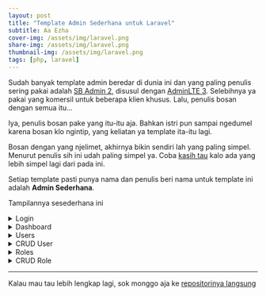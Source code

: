 ```yaml
---
layout: post
title: "Template Admin Sederhana untuk Laravel"
subtitle: Aa Ezha
cover-img: /assets/img/laravel.png
share-img: /assets/img/laravel.png
thumbnail-img: /assets/img/laravel.png
tags: [php, laravel]
---
```


Sudah banyak template admin beredar di dunia ini dan yang paling penulis sering pakai adalah [SB Admin 2](https://startbootstrap.com/theme/sb-admin-2), disusul dengan [AdminLTE 3](https://adminlte.io/themes/v3/). Selebihnya ya pakai yang komersil untuk beberapa klien khusus. Lalu, penulis bosan dengan semua itu...

Iya, penulis bosan pake yang itu-itu aja. Bahkan istri pun sampai ngedumel karena bosan klo ngintip, yang keliatan ya template ita-itu lagi.

Bosan dengan yang njelimet, akhirnya bikin sendiri lah yang paling simpel. Menurut penulis sih ini udah paling simpel ya. Coba [kasih tau](https://reza.nurfachmi.com/aboutme/) kalo ada yang lebih simpel lagi dari pada ini.

Setiap template pasti punya nama dan penulis beri nama untuk template ini adalah **Admin Sederhana**.

Tampilannya sesederhana ini

<details>
  <summary>Login</summary>

  ![Login](https://nurfachmi.com/img/nurfachmi/Login-admin.test.png)
  
</details>

<details>
  <summary>Dashboard</summary>

  ![Dashboard](https://nurfachmi.com/img/nurfachmi/home-admin.test.png)

</details>

<details>
  <summary>Users</summary>

  ![Users](https://nurfachmi.com/img/nurfachmi/users-admin.test.png)
  
</details>

<details>
  <summary>CRUD User</summary>

  ![CRUD User](https://nurfachmi.com/img/nurfachmi/newUser-admin.test.png)
  
</details>

<details>
  <summary>Roles</summary>

  ![Roles](https://nurfachmi.com/img/nurfachmi/roles-admin.test.png)
  
</details>

<details>
  <summary>CRUD Role</summary>

  ![CRUD Role](https://nurfachmi.com/img/nurfachmi/permissionsForModerator-admin.test.png)
  
</details>

---

Kalau mau tau lebih lengkap lagi, sok monggo aja ke [repositorinya langsung](https://github.com/brin-indonesia/admin-sederhana)

